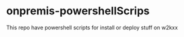 # onpremis-powershellScrips
 This repo have powershell scripts for install or deploy stuff on w2kxx
